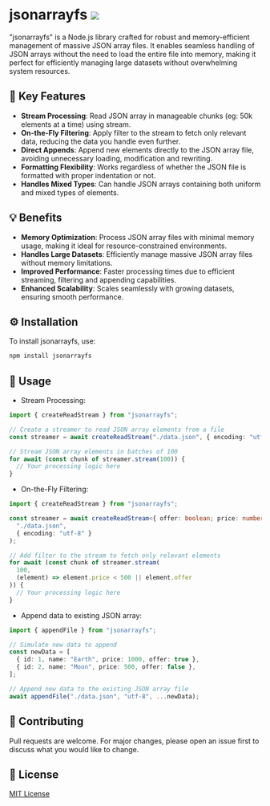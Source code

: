 # jsonarrayfs <img src="https://img.shields.io/npm/dm/jsonarrayfs" />

"jsonarrayfs" is a Node.js library crafted for robust and memory-efficient management of massive JSON array files. It enables seamless handling of JSON arrays without the need to load the entire file into memory, making it perfect for efficiently managing large datasets without overwhelming system resources.

## 🎯 Key Features

- **Stream Processing**: Read JSON array in manageable chunks (eg: 50k elements at a time) using stream.
- **On-the-Fly Filtering**: Apply filter to the stream to fetch only relevant data, reducing the data you handle even further.
- **Direct Appends**: Append new elements directly to the JSON array file, avoiding unnecessary loading, modification and rewriting.
- **Formatting Flexibility**: Works regardless of whether the JSON file is formatted with proper indentation or not.
- **Handles Mixed Types**: Can handle JSON arrays containing both uniform and mixed types of elements.

## 💡 Benefits

- **Memory Optimization**: Process JSON array files with minimal memory usage, making it ideal for resource-constrained environments.
- **Handles Large Datasets**: Efficiently manage massive JSON array files without memory limitations.
- **Improved Performance**: Faster processing times due to efficient streaming, filtering and appending capabilities.
- **Enhanced Scalability**: Scales seamlessly with growing datasets, ensuring smooth performance.

## ⚙️ Installation

To install jsonarrayfs, use:

```sh
npm install jsonarrayfs
```

## 🚀 Usage

- Stream Processing:

```ts
import { createReadStream } from "jsonarrayfs";

// Create a streamer to read JSON array elements from a file
const streamer = await createReadStream("./data.json", { encoding: "utf-8" });

// Stream JSON array elements in batches of 100
for await (const chunk of streamer.stream(100)) {
  // Your processing logic here
}
```

- On-the-Fly Filtering:

```ts
import { createReadStream } from "jsonarrayfs";

const streamer = await createReadStream<{ offer: boolean; price: number }>(
  "./data.json",
  { encoding: "utf-8" }
);

// Add filter to the stream to fetch only relevant elements
for await (const chunk of streamer.stream(
  100,
  (element) => element.price < 500 || element.offer
)) {
  // Your processing logic here
}
```

- Append data to existing JSON array:

```ts
import { appendFile } from "jsonarrayfs";

// Simulate new data to append
const newData = [
  { id: 1, name: "Earth", price: 1000, offer: true },
  { id: 2, name: "Moon", price: 500, offer: false },
];

// Append new data to the existing JSON array file
await appendFile("./data.json", "utf-8", ...newData);
```

## 🤝 Contributing

Pull requests are welcome. For major changes, please open an issue first to discuss what you would like to change.

## 📜 License

[MIT License ](https://github.com/mochatek/jsonarrayfs/blob/main/LICENSE)
